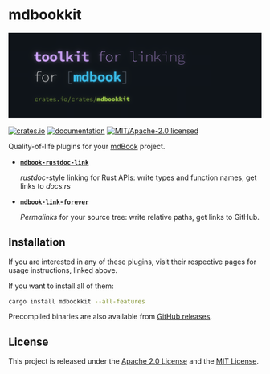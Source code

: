 # mdbookkit

![mdbookkit hero image](https://github.com/tonywu6/mdbookkit/raw/HEAD/docs/src/media/banner.webp)

[![crates.io](https://img.shields.io/crates/v/mdbookkit?style=flat-square)](https://crates.io/crates/mdbookkit)
[![documentation](https://img.shields.io/github/actions/workflow/status/tonywu6/mdbookkit/docs.yml?event=release&style=flat-square&label=docs)](https://docs.rs/mdbookkit)
[![MIT/Apache-2.0 licensed](https://img.shields.io/crates/l/mdbookkit?style=flat-square)](https://github.com/tonywu6/mdbookkit/tree/main/LICENSE-APACHE.md)

Quality-of-life plugins for your [mdBook] project.

- [**`mdbook-rustdoc-link`**](https://tonywu6.github.io/mdbookkit/rustdoc-link)

  _rustdoc_-style linking for Rust APIs: write types and function names, get links to
  _docs.rs_

- [**`mdbook-link-forever`**](https://tonywu6.github.io/mdbookkit/link-forever)

  _Permalinks_ for your source tree: write relative paths, get links to GitHub.

## Installation

If you are interested in any of these plugins, visit their respective pages for usage
instructions, linked above.

If you want to install all of them:

```bash
cargo install mdbookkit --all-features
```

Precompiled binaries are also available from [GitHub releases][gh-releases].

## License

This project is released under the
[Apache 2.0 License](https://github.com/tonywu6/mdbookkit/tree/main/LICENSE-APACHE.md)
and the [MIT License](https://github.com/tonywu6/mdbookkit/tree/main/LICENSE-MIT.md).

<!-- prettier-ignore-start -->

[`mdbookkit`]: https://crates.io/crates/mdbookkit
[gh-releases]: https://github.com/tonywu6/mdbookkit/releases
[mdBook]: https://rust-lang.github.io/mdBook/
[preprocessors]: https://rust-lang.github.io/mdBook/format/configuration/preprocessors.html

<!-- prettier-ignore-end -->
